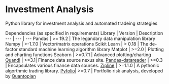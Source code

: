 # Investment Analysis 
Python library for investment analysis and automated tradeing strategies




Dependencies (as specified in requirements)
Library | Version | Description
--- | --- |  ---
Pandas | >= 19.2 | The legandary data manipulation library
Numpy | >-1.7.0 | Vector/matrix operations
Scikit Learn | > 0.18 | The de-factor standard machine learning algorithm library
Matplot | >=2.0 | Plotting and charting functions
Seaborn | >=0.7.1 | Advanced plotting/charting
[Quandl](https://www.quandl.com/tools/python) | >=3.1| Finance data source nexus site. 
[Pandas-datareader](https://pandas-datareader.readthedocs.io/en/latest/index.html) | >=0.3 | Encapsulates various finance data sources.
[Zipline](http://www.zipline.io/) | >=1.1.0 | A pythonic algorthmic trading library.
[Pyfolio](https://quantopian.github.io/pyfolio/#pyfolio)| >=0.7 | Portfolio risk analysis, developed by [Quantopian](https://www.quantopian.com/home)

